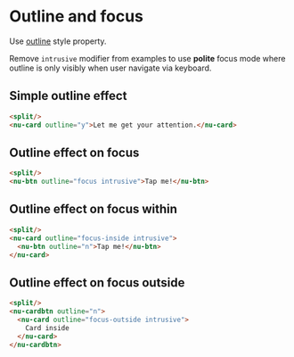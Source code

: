 # Outline and focus

Use [outline](../../reference/attributes/outline.md) style property.

Remove `intrusive` modifier from examples to use **polite** focus mode where outline is only visibly when user navigate via keyboard.

## Simple outline effect

```html
<split/>
<nu-card outline="y">Let me get your attention.</nu-card>
```

## Outline effect on focus

```html
<split/>
<nu-btn outline="focus intrusive">Tap me!</nu-btn>
```

## Outline effect on focus within

```html
<split/>
<nu-card outline="focus-inside intrusive">
  <nu-btn outline="n">Tap me!</nu-btn>
</nu-card>
```

## Outline effect on focus outside

```html
<split/>
<nu-cardbtn outline="n">
  <nu-card outline="focus-outside intrusive">
    Card inside
  </nu-card>
</nu-cardbtn>
```
